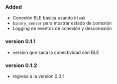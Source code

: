 ### Added
- Conexión BLE básica usando `bleak`
- `binary_sensor` para mostrar estado de conexión
- Logging de eventos de conexión y desconexión

### version 0.1.1
- version que saca la conectividad con BLE

### version 0.1.2
- regresa a la version 0.0.1